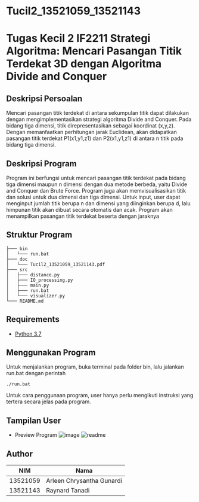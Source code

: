 # Tucil2_13521059_13521143

# Tugas Kecil 2 IF2211 Strategi Algoritma: Mencari Pasangan Titik Terdekat 3D dengan Algoritma Divide and Conquer

## Deskripsi Persoalan

Mencari pasangan titik terdekat di antara sekumpulan titik dapat dilakukan dengan mengimplementasikan strategi algoritma Divide and Conquer. Pada bidang tiga dimensi, titik direpresentasikan sebagai koordinat (x,y,z). Dengan memanfaatkan perhitungan jarak Euclidean, akan didapatkan pasangan titik terdekat P1(x1,y1,z1) dan P2(x1,y1,z1) di antara n titik pada bidang tiga dimensi.


## Deskripsi Program

Program ini berfungsi untuk mencari pasangan titik terdekat pada bidang tiga dimensi maupun n dimensi dengan dua metode berbeda, yaitu Divide and Conquer dan Brute Force. Program juga akan memvisualisasikan titik dan solusi untuk dua dimensi dan tiga dimensi. Untuk input, user dapat menginput jumlah titik berupa n dan dimensi yang diinginkan berupa d, lalu himpunan titik akan dibuat secara otomatis dan acak. Program akan menampilkan pasangan titik terdekat beserta dengan jaraknya


## Struktur Program

```
├─── bin
│   └─── run.bat
├─── doc
│   └─── Tucil2_13521059_13521143.pdf
├─── src
│   ├─── distance.py
│   ├─── IO_processing.py
│   ├─── main.py
│   ├─── run.bat
│   └─── visualizer.py
└─── README.md                                    
```

## Requirements
- [Python 3.7](https://www.python.org/)

## Menggunakan Program

Untuk menjalankan program, buka terminal pada folder bin, lalu jalankan run.bat dengan perintah
```
./run.bat
```
Untuk cara penggunaan program, user hanya perlu mengikuti instruksi yang tertera secara jelas pada program.


## Tampilan User

- Preview Program
![image](https://user-images.githubusercontent.com/89202471/221889025-352ecc9c-abf5-4af6-b361-fa23cd365c9a.png)
![readme](https://user-images.githubusercontent.com/89202471/221889144-35e128fb-a5e7-46b9-b16e-439ecb6faa4e.png)



## Author
| NIM       | Nama                      |
| --------- | --------------------------|
| 13521059  | Arleen Chrysantha Gunardi |
| 13521143  | Raynard Tanadi            |
